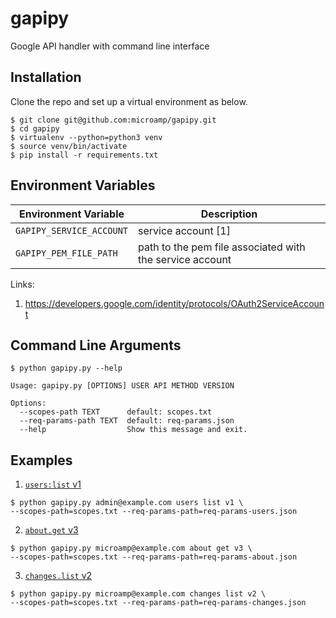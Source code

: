 # gapipy #

Google API handler with command line interface

## Installation ##

Clone the repo and set up a virtual environment as below.

```
$ git clone git@github.com:microamp/gapipy.git
$ cd gapipy
$ virtualenv --python=python3 venv
$ source venv/bin/activate
$ pip install -r requirements.txt
```

## Environment Variables ##

|Environment Variable    |Description                                             |
|------------------------|--------------------------------------------------------|
|`GAPIPY_SERVICE_ACCOUNT`|service account [1]                                     |
|`GAPIPY_PEM_FILE_PATH`  |path to the pem file associated with the service account|

Links:

1. https://developers.google.com/identity/protocols/OAuth2ServiceAccount

## Command Line Arguments ##

```
$ python gapipy.py --help
```
```
Usage: gapipy.py [OPTIONS] USER API METHOD VERSION

Options:
  --scopes-path TEXT      default: scopes.txt
  --req-params-path TEXT  default: req-params.json
  --help                  Show this message and exit.
```

## Examples ##

1. [`users:list` v1](https://developers.google.com/admin-sdk/directory/v1/reference/users/list#request)
```
$ python gapipy.py admin@example.com users list v1 \
--scopes-path=scopes.txt --req-params-path=req-params-users.json
```
2. [`about.get` v3](https://developers.google.com/drive/v3/reference/about/get#request)
```
$ python gapipy.py microamp@example.com about get v3 \
--scopes-path=scopes.txt --req-params-path=req-params-about.json
```
3. [`changes.list` v2](https://developers.google.com/drive/v2/reference/changes/list)
```
$ python gapipy.py microamp@example.com changes list v2 \
--scopes-path=scopes.txt --req-params-path=req-params-changes.json
```
